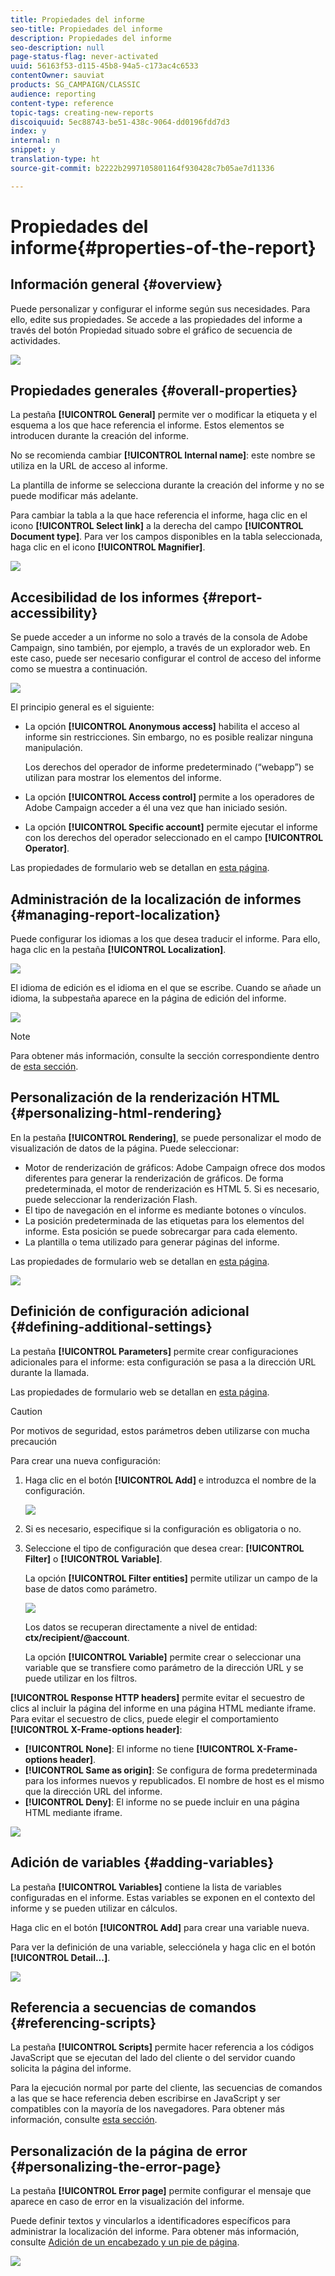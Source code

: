 ```yaml
---
title: Propiedades del informe
seo-title: Propiedades del informe
description: Propiedades del informe
seo-description: null
page-status-flag: never-activated
uuid: 56163f53-d115-45b8-94a5-c173ac4c6533
contentOwner: sauviat
products: SG_CAMPAIGN/CLASSIC
audience: reporting
content-type: reference
topic-tags: creating-new-reports
discoiquuid: 5ec88743-be51-438c-9064-dd0196fdd7d3
index: y
internal: n
snippet: y
translation-type: ht
source-git-commit: b2222b2997105801164f930428c7b05ae7d11336

---
```



# Propiedades del informe{#properties-of-the-report}

## Información general {#overview}

Puede personalizar y configurar el informe según sus necesidades. Para ello, edite sus propiedades. Se accede a las propiedades del informe a través del botón Propiedad situado sobre el gráfico de secuencia de actividades.

![](assets/s_ncs_advuser_report_properties_01.png)

## Propiedades generales {#overall-properties}

La pestaña **[!UICONTROL General]** permite ver o modificar la etiqueta y el esquema a los que hace referencia el informe. Estos elementos se introducen durante la creación del informe.

No se recomienda cambiar **[!UICONTROL Internal name]**: este nombre se utiliza en la URL de acceso al informe.

La plantilla de informe se selecciona durante la creación del informe y no se puede modificar más adelante.

Para cambiar la tabla a la que hace referencia el informe, haga clic en el icono **[!UICONTROL Select link]** a la derecha del campo **[!UICONTROL Document type]**. Para ver los campos disponibles en la tabla seleccionada, haga clic en el icono **[!UICONTROL Magnifier]**.

![](assets/s_ncs_advuser_report_properties_02.png)

## Accesibilidad de los informes {#report-accessibility}

Se puede acceder a un informe no solo a través de la consola de Adobe Campaign, sino también, por ejemplo, a través de un explorador web. En este caso, puede ser necesario configurar el control de acceso del informe como se muestra a continuación.

![](assets/s_ncs_advuser_report_properties_02b.png)

El principio general es el siguiente:

* La opción **[!UICONTROL Anonymous access]** habilita el acceso al informe sin restricciones. Sin embargo, no es posible realizar ninguna manipulación.

   Los derechos del operador de informe predeterminado (“webapp”) se utilizan para mostrar los elementos del informe.

* La opción **[!UICONTROL Access control]** permite a los operadores de Adobe Campaign acceder a él una vez que han iniciado sesión.
* La opción **[!UICONTROL Specific account]** permite ejecutar el informe con los derechos del operador seleccionado en el campo **[!UICONTROL Operator]**.

Las propiedades de formulario web se detallan en [esta página](../../web/using/about-web-forms.md).

## Administración de la localización de informes {#managing-report-localization}

Puede configurar los idiomas a los que desea traducir el informe. Para ello, haga clic en la pestaña **[!UICONTROL Localization]**.

![](assets/s_ncs_advuser_report_properties_06.png)

El idioma de edición es el idioma en el que se escribe. Cuando se añade un idioma, la subpestaña aparece en la página de edición del informe.

![](assets/s_ncs_advuser_report_properties_05a.png)

>[!NOTE]
>
>Para obtener más información, consulte la sección correspondiente dentro de [esta sección](../../web/using/translating-a-web-form.md).

## Personalización de la renderización HTML {#personalizing-html-rendering}

En la pestaña **[!UICONTROL Rendering]**, se puede personalizar el modo de visualización de datos de la página. Puede seleccionar:

* Motor de renderización de gráficos: Adobe Campaign ofrece dos modos diferentes para generar la renderización de gráficos. De forma predeterminada, el motor de renderización es HTML 5. Si es necesario, puede seleccionar la renderización Flash.
* El tipo de navegación en el informe es mediante botones o vínculos.
* La posición predeterminada de las etiquetas para los elementos del informe. Esta posición se puede sobrecargar para cada elemento.
* La plantilla o tema utilizado para generar páginas del informe.

Las propiedades de formulario web se detallan en [esta página](../../web/using/about-web-forms.md).

![](assets/s_ncs_advuser_report_properties_08.png)

## Definición de configuración adicional {#defining-additional-settings}

La pestaña **[!UICONTROL Parameters]** permite crear configuraciones adicionales para el informe: esta configuración se pasa a la dirección URL durante la llamada.

Las propiedades de formulario web se detallan en [esta página](../../web/using/about-web-forms.md).

>[!CAUTION]
>
>Por motivos de seguridad, estos parámetros deben utilizarse con mucha precaución

Para crear una nueva configuración:

1. Haga clic en el botón **[!UICONTROL Add]** e introduzca el nombre de la configuración.

   ![](assets/s_ncs_advuser_report_properties_09a.png)

1. Si es necesario, especifique si la configuración es obligatoria o no.
1. Seleccione el tipo de configuración que desea crear: **[!UICONTROL Filter]** o **[!UICONTROL Variable]**.

   La opción **[!UICONTROL Filter entities]** permite utilizar un campo de la base de datos como parámetro.

   ![](assets/s_ncs_advuser_report_properties_09b.png)

   Los datos se recuperan directamente a nivel de entidad: **ctx/recipient/@account**.

   La opción **[!UICONTROL Variable]** permite crear o seleccionar una variable que se transfiere como parámetro de la dirección URL y se puede utilizar en los filtros.

**[!UICONTROL Response HTTP headers]** permite evitar el secuestro de clics al incluir la página del informe en una página HTML mediante iframe. Para evitar el secuestro de clics, puede elegir el comportamiento **[!UICONTROL X-Frame-options header]**:

* **[!UICONTROL None]**: El informe no tiene **[!UICONTROL X-Frame-options header]**.
* **[!UICONTROL Same as origin]**: Se configura de forma predeterminada para los informes nuevos y republicados. El nombre de host es el mismo que la dirección URL del informe.
* **[!UICONTROL Deny]**: El informe no se puede incluir en una página HTML mediante iframe.

![](assets/s_ncs_advuser_report_properties_09c.png)

## Adición de variables {#adding-variables}

La pestaña **[!UICONTROL Variables]** contiene la lista de variables configuradas en el informe. Estas variables se exponen en el contexto del informe y se pueden utilizar en cálculos.

Haga clic en el botón **[!UICONTROL Add]** para crear una variable nueva.

Para ver la definición de una variable, selecciónela y haga clic en el botón **[!UICONTROL Detail...]**.

![](assets/s_ncs_advuser_report_properties_10.png)

## Referencia a secuencias de comandos {#referencing-scripts}

La pestaña **[!UICONTROL Scripts]** permite hacer referencia a los códigos JavaScript que se ejecutan del lado del cliente o del servidor cuando solicita la página del informe.

Para la ejecución normal por parte del cliente, las secuencias de comandos a las que se hace referencia deben escribirse en JavaScript y ser compatibles con la mayoría de los navegadores. Para obtener más información, consulte [esta sección](../../web/using/web-forms-answers.md).

## Personalización de la página de error {#personalizing-the-error-page}

La pestaña **[!UICONTROL Error page]** permite configurar el mensaje que aparece en caso de error en la visualización del informe.

Puede definir textos y vincularlos a identificadores específicos para administrar la localización del informe. Para obtener más información, consulte [Adición de un encabezado y un pie de página](../../reporting/using/element-layout.md#adding-a-header-and-a-footer).

![](assets/s_ncs_advuser_report_properties_11.png)

